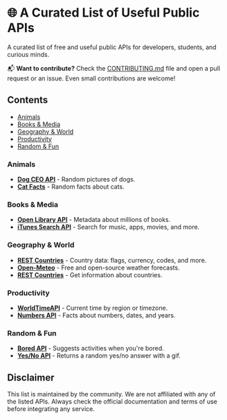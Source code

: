 # 🌐 A Curated List of Useful Public APIs

A curated list of free and useful public APIs for developers, students, and curious minds.

📬 **Want to contribute?** Check the [CONTRIBUTING.md](CONTRIBUTING.md) file and open a pull request or an issue. Even small contributions are welcome!

## Contents

- [Animals](#animals)
- [Books & Media](#books--media)
- [Geography & World](#geography--world)
- [Productivity](#productivity)
- [Random & Fun](#random--fun)

### Animals

- [**Dog CEO API**](https://dog.ceo/dog-api) - Random pictures of dogs.
- [**Cat Facts**](https://catfact.ninja) - Random facts about cats.

### Books & Media

- [**Open Library API**](https://openlibrary.org/developers/api) - Metadata about millions of books.
- [**iTunes Search API**](https://developer.apple.com/library/archive/documentation/AudioVideo/Conceptual/iTuneSearchAPI) - Search for music, apps, movies, and more.

### Geography & World

- [**REST Countries**](https://restcountries.com) - Country data: flags, currency, codes, and more.
- [**Open-Meteo**](https://open-meteo.com) - Free and open-source weather forecasts.
- [**REST Countries**](https://restcountries.com) - Get information about countries.

### Productivity

- [**WorldTimeAPI**](http://worldtimeapi.org) - Current time by region or timezone.
- [**Numbers API**](http://numbersapi.com) - Facts about numbers, dates, and years.

### Random & Fun

- [**Bored API**](https://www.boredapi.com) - Suggests activities when you're bored.
- [**Yes/No API**](https://yesno.wtf) - Returns a random yes/no answer with a gif.

## Disclaimer

This list is maintained by the community. We are not affiliated with any of the listed APIs. Always check the official documentation and terms of use before integrating any service.
